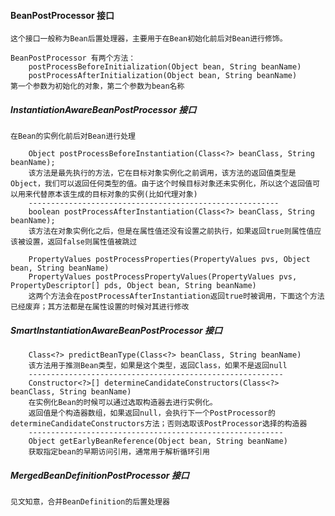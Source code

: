#### BeanPostProcessor 接口
    这个接口一般称为Bean后置处理器，主要用于在Bean初始化前后对Bean进行修饰。
    
    BeanPostProcessor 有两个方法：
        postProcessBeforeInitialization(Object bean, String beanName)
        postProcessAfterInitialization(Object bean, String beanName)
    第一个参数为初始化的对象，第二个参数为bean名称
    
##### InstantiationAwareBeanPostProcessor 接口
    
    在Bean的实例化前后对Bean进行处理
    
        Object postProcessBeforeInstantiation(Class<?> beanClass, String beanName);
        该方法是最先执行的方法，它在目标对象实例化之前调用，该方法的返回值类型是Object，我们可以返回任何类型的值。由于这个时候目标对象还未实例化，所以这个返回值可以用来代替原本该生成的目标对象的实例(比如代理对象)
        --------------------------------------------------------
        boolean postProcessAfterInstantiation(Class<?> beanClass, String beanName);
        该方法在对象实例化之后，但是在属性值还没有设置之前执行，如果返回true则属性值应该被设置，返回false则属性值被跳过
        
        PropertyValues postProcessProperties(PropertyValues pvs, Object bean, String beanName)
        PropertyValues postProcessPropertyValues(PropertyValues pvs, PropertyDescriptor[] pds, Object bean, String beanName)
        这两个方法会在postProcessAfterInstantiation返回true时被调用，下面这个方法已经废弃；其方法都是在属性设置的时候对其进行修改

##### SmartInstantiationAwareBeanPostProcessor 接口

        Class<?> predictBeanType(Class<?> beanClass, String beanName)
        该方法用于推测Bean类型，如果是这个类型，返回Class，如果不是返回null
        ---------------------------------------------------------
        Constructor<?>[] determineCandidateConstructors(Class<?> beanClass, String beanName)
        在实例化Bean的时候可以通过选取构造器去进行实例化。
        返回值是个构造器数组，如果返回null，会执行下一个PostProcessor的determineCandidateConstructors方法；否则选取该PostProcessor选择的构造器
        ---------------------------------------------------------
        Object getEarlyBeanReference(Object bean, String beanName)
        获取指定bean的早期访问引用，通常用于解析循环引用

        
        
##### MergedBeanDefinitionPostProcessor 接口
    见文知意，合并BeanDefinition的后置处理器

    